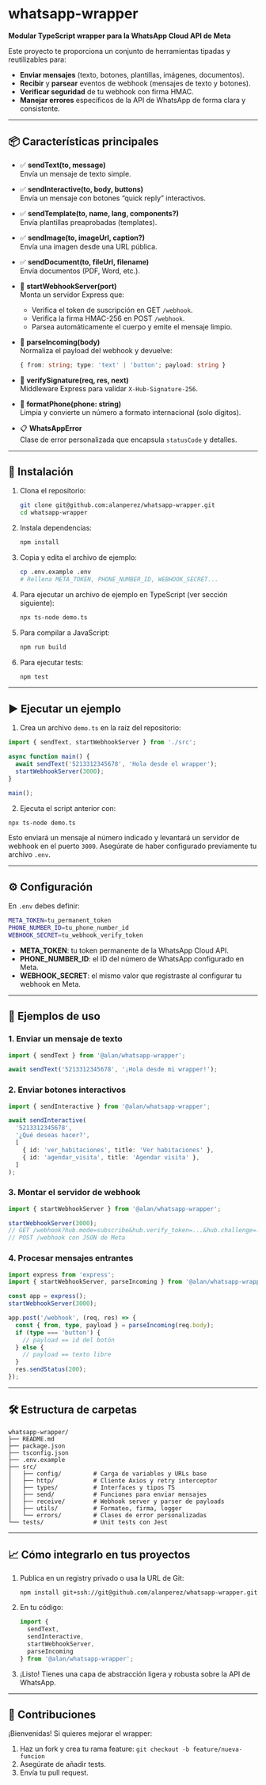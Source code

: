 # whatsapp-wrapper

**Modular TypeScript wrapper para la WhatsApp Cloud API de Meta**

Este proyecto te proporciona un conjunto de herramientas tipadas y reutilizables para:

- **Enviar mensajes** (texto, botones, plantillas, imágenes, documentos).
- **Recibir** y **parsear** eventos de webhook (mensajes de texto y botones).
- **Verificar seguridad** de tu webhook con firma HMAC.
- **Manejar errores** específicos de la API de WhatsApp de forma clara y consistente.

---

## 📦 Características principales

- ✅ **sendText(to, message)**  
  Envía un mensaje de texto simple.

- ✅ **sendInteractive(to, body, buttons)**  
  Envía un mensaje con botones “quick reply” interactivos.

- ✅ **sendTemplate(to, name, lang, components?)**  
  Envía plantillas preaprobadas (templates).

- ✅ **sendImage(to, imageUrl, caption?)**  
  Envía una imagen desde una URL pública.

- ✅ **sendDocument(to, fileUrl, filename)**  
  Envía documentos (PDF, Word, etc.).

- 🔁 **startWebhookServer(port)**  
  Monta un servidor Express que:
  - Verifica el token de suscripción en GET `/webhook`.
  - Verifica la firma HMAC-256 en POST `/webhook`.
  - Parsea automáticamente el cuerpo y emite el mensaje limpio.

- 🧩 **parseIncoming(body)**  
  Normaliza el payload del webhook y devuelve:
  ```ts
  { from: string; type: 'text' | 'button'; payload: string }
  ```

- 🔐 **verifySignature(req, res, next)**  
  Middleware Express para validar `X-Hub-Signature-256`.

- 🔧 **formatPhone(phone: string)**  
  Limpia y convierte un número a formato internacional (solo dígitos).

- 📋 **WhatsAppError**  
  Clase de error personalizada que encapsula `statusCode` y detalles.

---

## 🚀 Instalación

1. Clona el repositorio:
   ```bash
   git clone git@github.com:alanperez/whatsapp-wrapper.git
   cd whatsapp-wrapper
   ```

2. Instala dependencias:
   ```bash
   npm install
   ```

3. Copia y edita el archivo de ejemplo:
   ```bash
   cp .env.example .env
   # Rellena META_TOKEN, PHONE_NUMBER_ID, WEBHOOK_SECRET...
   ```

4. Para ejecutar un archivo de ejemplo en TypeScript (ver sección siguiente):
   ```bash
   npx ts-node demo.ts
   ```

5. Para compilar a JavaScript:
   ```bash
   npm run build
   ```

6. Para ejecutar tests:
   ```bash
   npm test
   ```

---

## ▶️ Ejecutar un ejemplo

1. Crea un archivo `demo.ts` en la raíz del repositorio:

```ts
import { sendText, startWebhookServer } from './src';

async function main() {
  await sendText('5213312345678', 'Hola desde el wrapper');
  startWebhookServer(3000);
}

main();
```

2. Ejecuta el script anterior con:

```bash
npx ts-node demo.ts
```

Esto enviará un mensaje al número indicado y levantará un servidor de webhook en el puerto `3000`. Asegúrate de haber configurado previamente tu archivo `.env`.

---

## ⚙️ Configuración

En `.env` debes definir:

```bash
META_TOKEN=tu_permanent_token
PHONE_NUMBER_ID=tu_phone_number_id
WEBHOOK_SECRET=tu_webhook_verify_token
```

- **META_TOKEN**: tu token permanente de la WhatsApp Cloud API.  
- **PHONE_NUMBER_ID**: el ID del número de WhatsApp configurado en Meta.  
- **WEBHOOK_SECRET**: el mismo valor que registraste al configurar tu webhook en Meta.

---

## 📖 Ejemplos de uso

### 1. Enviar un mensaje de texto

```ts
import { sendText } from '@alan/whatsapp-wrapper';

await sendText('5213312345678', '¡Hola desde mi wrapper!');
```

### 2. Enviar botones interactivos

```ts
import { sendInteractive } from '@alan/whatsapp-wrapper';

await sendInteractive(
  '5213312345678',
  '¿Qué deseas hacer?',
  [
    { id: 'ver_habitaciones', title: 'Ver habitaciones' },
    { id: 'agendar_visita', title: 'Agendar visita' },
  ]
);
```

### 3. Montar el servidor de webhook

```ts
import { startWebhookServer } from '@alan/whatsapp-wrapper';

startWebhookServer(3000);
// GET /webhook?hub.mode=subscribe&hub.verify_token=...&hub.challenge=...
// POST /webhook con JSON de Meta
```

### 4. Procesar mensajes entrantes

```ts
import express from 'express';
import { startWebhookServer, parseIncoming } from '@alan/whatsapp-wrapper';

const app = express();
startWebhookServer(3000);

app.post('/webhook', (req, res) => {
  const { from, type, payload } = parseIncoming(req.body);
  if (type === 'button') {
    // payload == id del botón
  } else {
    // payload == texto libre
  }
  res.sendStatus(200);
});
```

---

## 🛠️ Estructura de carpetas

```
whatsapp-wrapper/
├── README.md
├── package.json
├── tsconfig.json
├── .env.example
├── src/
│   ├── config/         # Carga de variables y URLs base
│   ├── http/           # Cliente Axios y retry interceptor
│   ├── types/          # Interfaces y tipos TS
│   ├── send/           # Funciones para enviar mensajes
│   ├── receive/        # Webhook server y parser de payloads
│   ├── utils/          # Formateo, firma, logger
│   └── errors/         # Clases de error personalizadas
└── tests/              # Unit tests con Jest
```

---

## 📈 Cómo integrarlo en tus proyectos

1. Publica en un registry privado o usa la URL de Git:
   ```bash
   npm install git+ssh://git@github.com/alanperez/whatsapp-wrapper.git
   ```

2. En tu código:
   ```ts
   import {
     sendText,
     sendInteractive,
     startWebhookServer,
     parseIncoming
   } from '@alan/whatsapp-wrapper';
   ```

3. ¡Listo! Tienes una capa de abstracción ligera y robusta sobre la API de WhatsApp.

---

## 🤝 Contribuciones

¡Bienvenidas! Si quieres mejorar el wrapper:

1. Haz un fork y crea tu rama feature: `git checkout -b feature/nueva-funcion`
2. Asegúrate de añadir tests.
3. Envía tu pull request.

